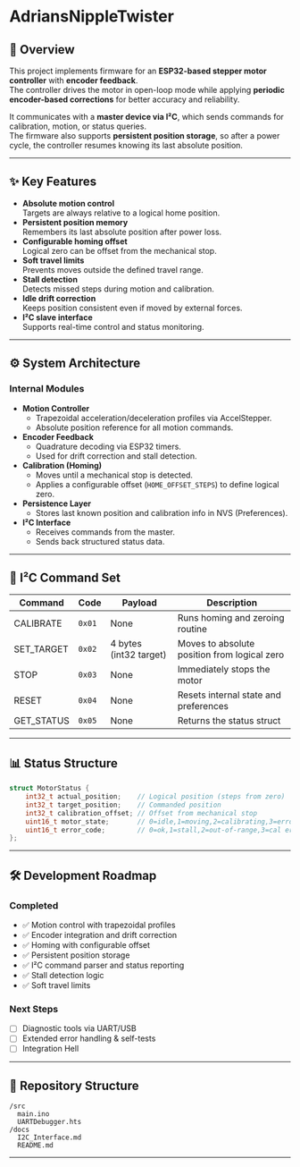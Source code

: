 # AdriansNippleTwister

## 📌 Overview
This project implements firmware for an **ESP32-based stepper motor controller** with **encoder feedback**.  
The controller drives the motor in open-loop mode while applying **periodic encoder-based corrections** for better accuracy and reliability.  

It communicates with a **master device via I²C**, which sends commands for calibration, motion, or status queries.  
The firmware also supports **persistent position storage**, so after a power cycle, the controller resumes knowing its last absolute position.

---

## ✨ Key Features
- **Absolute motion control**  
  Targets are always relative to a logical home position.
- **Persistent position memory**  
  Remembers its last absolute position after power loss.
- **Configurable homing offset**  
  Logical zero can be offset from the mechanical stop.
- **Soft travel limits**  
  Prevents moves outside the defined travel range.
- **Stall detection**  
  Detects missed steps during motion and calibration.
- **Idle drift correction**  
  Keeps position consistent even if moved by external forces.
- **I²C slave interface**  
  Supports real-time control and status monitoring.

---

## ⚙️ System Architecture

### Internal Modules
- **Motion Controller**
  - Trapezoidal acceleration/deceleration profiles via AccelStepper.
  - Absolute position reference for all motion commands.
- **Encoder Feedback**
  - Quadrature decoding via ESP32 timers.
  - Used for drift correction and stall detection.
- **Calibration (Homing)**
  - Moves until a mechanical stop is detected.
  - Applies a configurable offset (`HOME_OFFSET_STEPS`) to define logical zero.
- **Persistence Layer**
  - Stores last known position and calibration info in NVS (Preferences).
- **I²C Interface**
  - Receives commands from the master.
  - Sends back structured status data.

---

## 🔌 I²C Command Set

| Command | Code | Payload | Description |
|----------|------|---------|-------------|
| CALIBRATE | `0x01` | None | Runs homing and zeroing routine |
| SET_TARGET | `0x02` | 4 bytes (int32 target) | Moves to absolute position from logical zero |
| STOP | `0x03` | None | Immediately stops the motor |
| RESET | `0x04` | None | Resets internal state and preferences |
| GET_STATUS | `0x05` | None | Returns the status struct |

---

## 📊 Status Structure

```c
struct MotorStatus {
    int32_t actual_position;    // Logical position (steps from zero)
    int32_t target_position;    // Commanded position
    int32_t calibration_offset; // Offset from mechanical stop
    uint16_t motor_state;       // 0=idle,1=moving,2=calibrating,3=error,4=stop
    uint16_t error_code;        // 0=ok,1=stall,2=out-of-range,3=cal error,6=comm error
};
```

---

## 🛠️ Development Roadmap

### Completed
- ✅ Motion control with trapezoidal profiles
- ✅ Encoder integration and drift correction
- ✅ Homing with configurable offset
- ✅ Persistent position storage
- ✅ I²C command parser and status reporting
- ✅ Stall detection logic
- ✅ Soft travel limits

### Next Steps
- [ ] Diagnostic tools via UART/USB
- [ ] Extended error handling & self-tests
- [ ] Integration Hell

---

## 📂 Repository Structure

```
/src
  main.ino
  UARTDebugger.hts
/docs
  I2C_Interface.md
  README.md
```

---

